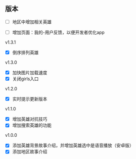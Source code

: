 ## 版本


* [ ] 地区中增加相关英雄
* [ ] 增加页面：我的-用户反馈，以便开发者优化app


v1.3.1
* [x] 倒序排列英雄

v1.3.0
* [x] 加快图片加载速度
* [x] 关闭girls入口

v1.2.0
* [x] 实时提示更新版本

v1.1.0
* [x] 增加英雄对抗技巧
* [x] 增加搜索英雄的功能

v1.0.0
* [x] 添加英雄背景故事介绍，并增加英雄选中是语音播放（安卓版）
* [x] 添加地区故事介绍
